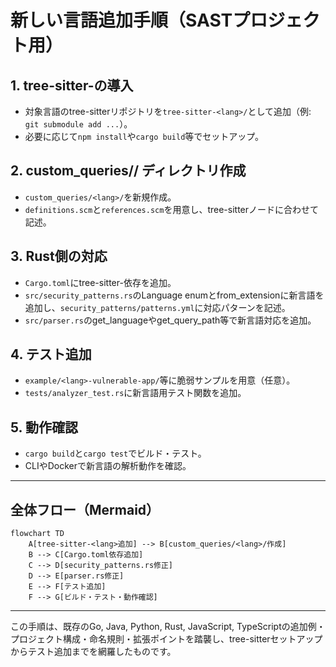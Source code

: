 # 新しい言語追加手順（SASTプロジェクト用）

## 1. tree-sitter-<lang>の導入
- 対象言語のtree-sitterリポジトリを`tree-sitter-<lang>/`として追加（例: `git submodule add ...`）。
- 必要に応じて`npm install`や`cargo build`等でセットアップ。

## 2. custom_queries/<lang>/ ディレクトリ作成
- `custom_queries/<lang>/`を新規作成。
- `definitions.scm`と`references.scm`を用意し、tree-sitterノードに合わせて記述。

## 3. Rust側の対応
- `Cargo.toml`にtree-sitter-<lang>依存を追加。
- `src/security_patterns.rs`のLanguage enumとfrom_extensionに新言語を追加し、`security_patterns/patterns.yml`に対応パターンを記述。
- `src/parser.rs`のget_languageやget_query_path等で新言語対応を追加。

## 4. テスト追加
- `example/<lang>-vulnerable-app/`等に脆弱サンプルを用意（任意）。
- `tests/analyzer_test.rs`に新言語用テスト関数を追加。

## 5. 動作確認
- `cargo build`と`cargo test`でビルド・テスト。
- CLIやDockerで新言語の解析動作を確認。

---

## 全体フロー（Mermaid）

```mermaid
flowchart TD
    A[tree-sitter-<lang>追加] --> B[custom_queries/<lang>/作成]
    B --> C[Cargo.toml依存追加]
    C --> D[security_patterns.rs修正]
    D --> E[parser.rs修正]
    E --> F[テスト追加]
    F --> G[ビルド・テスト・動作確認]
```

---

この手順は、既存のGo, Java, Python, Rust, JavaScript, TypeScriptの追加例・プロジェクト構成・命名規則・拡張ポイントを踏襲し、tree-sitterセットアップからテスト追加までを網羅したものです。
